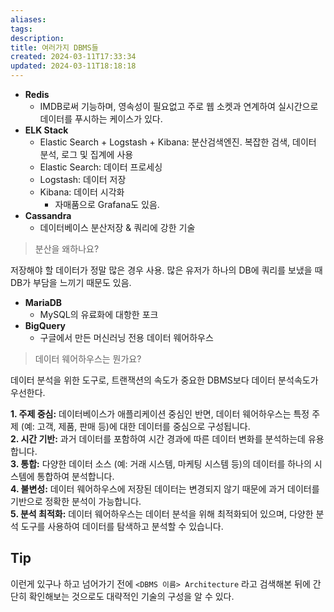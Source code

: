 ```yaml
---
aliases: 
tags: 
description:
title: 여러가지 DBMS들
created: 2024-03-11T17:33:34
updated: 2024-03-11T18:18:18
---
```

- **Redis**
	- IMDB로써 기능하며, 영속성이 필요없고 주로 웹 소켓과 연계하여 실시간으로 데이터를 푸시하는 케이스가 있다.
- **ELK Stack**
	- Elastic Search + Logstash + Kibana: 분산검색엔진. 복잡한 검색, 데이터 분석, 로그 및 집계에 사용
	- Elastic Search: 데이터 프로세싱
	- Logstash: 데이터 저장
	- Kibana: 데이터 시각화
		- 자매품으로 Grafana도 있음.
- **Cassandra**
	- 데이터베이스 분산저장 & 쿼리에 강한 기술

> 분산을 왜하나요?

저장해야 할 데이터가 정말 많은 경우 사용. 많은 유저가 하나의 DB에 쿼리를 보냈을 때 DB가 부담을 느끼기 때문도 있음.

- **MariaDB**
	- MySQL의 유료화에 대항한 포크
- **BigQuery**
	- 구글에서 만든 머신러닝 전용 데이터 웨어하우스

> 데이터 웨어하우스는 뭔가요?

데이터 분석을 위한 도구로, 트랜잭션의 속도가 중요한 DBMS보다 데이터 분석속도가 우선한다. 

**1. 주제 중심:** 데이터베이스가 애플리케이션 중심인 반면, 데이터 웨어하우스는 특정 주제 (예: 고객, 제품, 판매 등)에 대한 데이터를 중심으로 구성됩니다.  
**2. 시간 기반:** 과거 데이터를 포함하여 시간 경과에 따른 데이터 변화를 분석하는데 유용합니다.  
**3. 통합:** 다양한 데이터 소스 (예: 거래 시스템, 마케팅 시스템 등)의 데이터를 하나의 시스템에 통합하여 분석합니다.  
**4. 불변성:** 데이터 웨어하우스에 저장된 데이터는 변경되지 않기 때문에 과거 데이터를 기반으로 정확한 분석이 가능합니다.  
**5. 분석 최적화:** 데이터 웨어하우스는 데이터 분석을 위해 최적화되어 있으며, 다양한 분석 도구를 사용하여 데이터를 탐색하고 분석할 수 있습니다.

## Tip

이런게 있구나 하고 넘어가기 전에 `<DBMS 이름> Architecture` 라고 검색해본 뒤에 간단히 확인해보는 것으로도 대략적인 기술의 구성을 알 수 있다.
